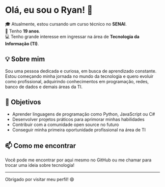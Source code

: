 # Olá, eu sou o Ryan! 👋

🎓 Atualmente, estou cursando um curso técnico no **SENAI**.  
🎂 Tenho **19 anos**.  
💻 Tenho grande interesse em ingressar na área de **Tecnologia da Informação (TI)**.  

## 💡 Sobre mim

Sou uma pessoa dedicada e curiosa, em busca de aprendizado constante. Estou começando minha jornada no mundo da tecnologia e quero evoluir como profissional, adquirindo conhecimentos em programação, redes, banco de dados e demais áreas da TI.

## 🚀 Objetivos

- Aprender linguagens de programação como Python, JavaScript ou C#  
- Desenvolver projetos práticos para aprimorar minhas habilidades  
- Contribuir com a comunidade open source no futuro  
- Conseguir minha primeira oportunidade profissional na área de TI

## 📫 Como me encontrar

Você pode me encontrar por aqui mesmo no GitHub ou me chamar para trocar uma ideia sobre tecnologia!

---

Obrigado por visitar meu perfil! 😄
